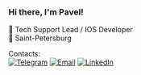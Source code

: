 ### Hi there, I'm Pavel! <br>
💼 Tech Support Lead / IOS Developer <br>
🔵 Saint-Petersburg <br>

Contacts:<br>
[![Telegram](https://img.shields.io/badge/Telegram-Pavel-2D9EE9)](https://t.me/chulep)
[![Email](https://img.shields.io/badge/Email-chulepik@gmail.com-346CF0)](mailto:chulepik@gmail.com)
[![LinkedIn](https://img.shields.io/badge/LinkedIn-PavelS-346CF0)](https://www.linkedin.com/in/pavel-schulepov)
